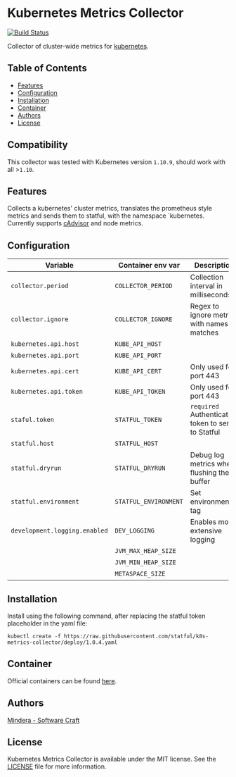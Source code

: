 Kubernetes Metrics Collector
==============

[![Build Status](https://travis-ci.org/statful/k8s-metrics-collector.svg?branch=master)](https://travis-ci.org/statful/k8s-metrics-collector)

Collector of cluster-wide metrics for [kubernetes](https://kubernetes.io/).

## Table of Contents

- [Features](#features)
- [Configuration](#configuration)
- [Installation](#installation)
- [Container](#container)
- [Authors](#authors)
- [License](#license)

## Compatibility

This collector was tested with Kubernetes version `1.10.9`, should work with all >`1.10`.

## Features

Collects a kubernetes' cluster metrics, translates the prometheus style metrics and sends them to statful, with the namespace `kubernetes. Currently
supports [cAdvisor](https://github.com/google/cadvisor) and node metrics.

## Configuration

| Variable                      | Container env var     | Description                                        | Default                                              |
| ---------------------------   | -------------------   | -------------------------------------------------- | ---------------------------------------------------- |
| `collector.period`            | `COLLECTOR_PERIOD`    | Collection interval in milliseconds                | 60000                                                |
| `collector.ignore`            | `COLLECTOR_IGNORE`    | Regex to ignore metrics with names it matches      |                                                      |
| `kubernetes.api.host`         | `KUBE_API_HOST`       |                                                    | kubernetes.default.svc.cluster.local                 |
| `kubernetes.api.port`         | `KUBE_API_PORT`       |                                                    | 443                                                  |
| `kubernetes.api.cert`         | `KUBE_API_CERT`       | Only used for port 443                             | /var/run/secrets/kubernetes.io/serviceaccount/ca.crt |
| `kubernetes.api.token`        | `KUBE_API_TOKEN`      | Only used for port 443                             | /var/run/secrets/kubernetes.io/serviceaccount/token  |
| `staful.token`                | `STATFUL_TOKEN`       | `required` Authentication token to send to Statful |                                                      |
| `statful.host`                | `STATFUL_HOST`        |                                                    | api.statful.com                                      |
| `statful.dryrun`              | `STATFUL_DRYRUN`      | Debug log metrics when flushing the buffer         | false                                                |
| `statful.environment`         | `STATFUL_ENVIRONMENT` | Set environment tag                                |                                                      |
| `development.logging.enabled` | `DEV_LOGGING`         | Enables more extensive logging                     | false                                                |
|                               | `JVM_MAX_HEAP_SIZE`   |                                                    | 256m                                                 |
|                               | `JVM_MIN_HEAP_SIZE`   |                                                    | 128m                                                 |
|                               | `METASPACE_SIZE`      |                                                    | 64m                                                  |

## Installation

Install using the following command, after replacing the statful token placeholder in the yaml file:

```
kubectl create -f https://raw.githubusercontent.com/statful/k8s-metrics-collector/deploy/1.0.4.yaml
```

## Container

Official containers can be found [here](https://hub.docker.com/r/statful/k8s-metrics-collector/).

## Authors

[Mindera - Software Craft](https://github.com/Mindera)

## License

Kubernetes Metrics Collector is available under the MIT license. See the [LICENSE](https://raw.githubusercontent.com/statful/k8s-metrics-collector/master/LICENSE) file for more information.